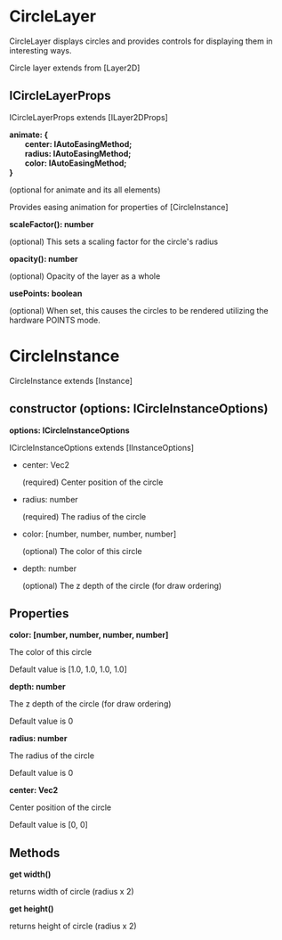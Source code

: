 # CircleLayer

CircleLayer displays circles and provides controls for displaying them in interesting ways.

Circle layer extends from [Layer2D]

## ICircleLayerProps

ICircleLayerProps extends [ILayer2DProps]

**animate: { <br>&emsp;&emsp;center: IAutoEasingMethod<Vec>; <br>&emsp;&emsp;radius: IAutoEasingMethod<Vec>; <br>&emsp;&emsp;color: IAutoEasingMethod<Vec>;<br>}**

(optional for animate and its all elements)

Provides easing animation for properties of [CircleInstance]

**scaleFactor(): number**

(optional) This sets a scaling factor for the circle's radius

**opacity(): number**

(optional) Opacity of the layer as a whole

**usePoints: boolean**

(optional) When set, this causes the circles to be rendered utilizing the hardware POINTS mode.

# CircleInstance

CircleInstance extends [Instance]

## constructor (options: ICircleInstanceOptions)

**options: ICircleInstanceOptions**

ICircleInstanceOptions extends [IInstanceOptions]

* center: Vec2

  (required) Center position of the circle

* radius: number

  (required) The radius of the circle

* color: [number, number, number, number]

  (optional) The color of this circle

* depth: number

  (optional) The z depth of the circle (for draw ordering)

## Properties

**color: [number, number, number, number]**

The color of this circle

Default value is [1.0, 1.0, 1.0, 1.0]

**depth: number**

The z depth of the circle (for draw ordering)

Default value is 0

**radius: number**

The radius of the circle

Default value is 0

**center: Vec2**

Center position of the circle

Default value is [0, 0]

## Methods

**get width()**

returns width of circle (radius x 2)

**get height()**

returns height of circle (radius x 2)
